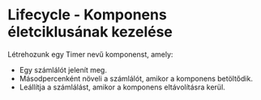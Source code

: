 # Lifecycle - Komponens életciklusának kezelése

Létrehozunk egy Timer nevű komponenst, amely:

- Egy számlálót jelenít meg.
- Másodpercenként növeli a számlálót, amikor a komponens betöltődik.
- Leállítja a számlálást, amikor a komponens eltávolításra kerül.